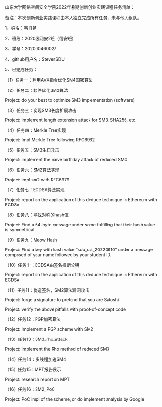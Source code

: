 山东大学网络空间安全学院2022年暑期创新创业实践课程任务清单：

备注：本次创新创业实践课程由本人独立完成所有任务，未与他人组队。

1、姓名：韦肖扬

2、班级：2020级网安2班（信安班）

3、学号：202000460027

4、github用户名：StevenSDU

5、已完成任务：

（1）任务一：利用AVX指令优化SM4国密算法

（2）任务二：软件优化SM3算法  

Project: do your best to optimize SM3 implementation (software)

（3）任务三：实现SM3长度扩展攻击 

Project: implement length extension attack for SM3, SHA256, etc.

（4）任务四：Merkle Tree实现  

Project: Impl Merkle Tree following RFC6962

（5）任务五：SM3生日攻击  

Project: implement the naïve birthday attack of reduced SM3

（6）任务六：SM2算法实现  

Project: impl sm2 with RFC6979

（7）任务七：ECDSA算法实现  

Project: report on the application of this deduce technique in Ethereum with ECDSA

（8）任务八：寻找对称的hash值  

Project: Find a 64-byte message under some  fulfilling that their hash value is symmetrical

（9）任务九：Meow Hash  

Project: Find a key with hash value “sdu_cst_20220610” under a message composed of your name followed by your student ID.

（10）任务十：ECDSA由签名推断公钥  

Project: report on the application of this deduce technique in Ethereum with ECDSA

（11）任务11：伪造签名，SM2算法漏洞攻击  

Project: forge a signature to pretend that you are Satoshi

Project: verify the above pitfalls with proof-of-concept code

（12）任务12：PGP加密算法  

Project: Implement a PGP scheme with SM2

（13）任务13：SM3_rho_attack 

Project: implement the Rho method of reduced SM3

（14）任务14：多线程加速SM4 

（15）任务15：MPT报告展示 

Project: research report on MPT

（16）任务16：SM2_PoC 

Project: PoC impl of the scheme, or do implement analysis by Google
